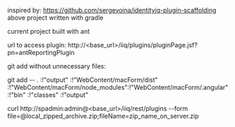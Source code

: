 inspired by: https://github.com/sergevoina/identityiq-plugin-scaffolding
above project written with gradle

current project built with ant

url to access plugin: http://<base_url>/iiq/plugins/pluginPage.jsf?pn=antReportingPlugin


git add without unnecessary files:

git add -- . :!"output" :!"WebContent/macForm/dist" :!"WebContent/macForm/node_modules":!"WebContent/macForm/.angular" :!"bin" :!"classes" :!"output"


curl http://spadmin:admin@<base_url>/iiq/rest/plugins   --form file=@local_zipped_archive.zip;fileName=zip_name_on_server.zip